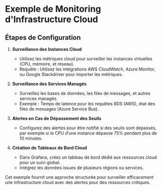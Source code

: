 
# Exemple de Monitoring d'Infrastructure Cloud


## Étapes de Configuration

1. **Surveillance des Instances Cloud**
   - Utilisez les métriques cloud pour surveiller les instances virtuelles (CPU, mémoire, et réseau).
   - Requête : Utilisez les intégrations AWS CloudWatch, Azure Monitor, ou Google Stackdriver pour importer les métriques.

2. **Surveillance des Services Managés**
   - Surveillez les bases de données, les files de messages, et autres services managés.
   - Exemple : Temps de latence pour les requêtes RDS (AWS), état des files de messages (Azure Service Bus).

3. **Alertes en Cas de Dépassement des Seuils**
   - Configurez des alertes pour être notifié si des seuils sont dépassés, par exemple si le CPU d’une instance dépasse 75% pendant plus de 10 minutes.

4. **Création de Tableaux de Bord Cloud**
   - Dans Grafana, créez un tableau de bord dédié aux ressources cloud pour un suivi global.
   - Intégrez les données issues de plusieurs régions ou services.

Cet exemple fournit une approche structurée pour surveiller efficacement une infrastructure cloud avec des alertes pour des ressources critiques.
